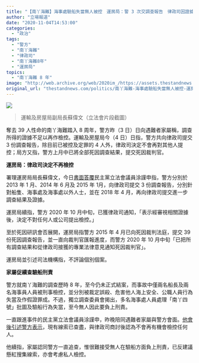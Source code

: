 ```yaml
---
title: "【南丫海難】海事處驗船失當無人被控　運房局：警 3 次交調查報告　律政司因證據不足棄檢控"
author: "立場報道"
date: "2020-11-04T14:53:00"
categories:
  - "政治"
tags:
  - "警方"
  - "南丫海難"
  - "律政司"
  - "南丫海難8年"
  - "運房局"
topics:
  - "南丫海難 8 年"
image: "http://web.archive.org/web/2020im_/https://assets.thestandnews.com/media/photos/so_NUAWR.png"
original_url: "thestandnews.com/politics/南丫海難-海事處驗船失當無人被控-運房局-警-3-次交調查報告-律政司因證據不足棄檢控"
---
```

![](http://web.archive.org/web/2020im_/https://assets.thestandnews.com/media/photos/so_NUAWR.png)
> 運輸及房屋局副局長蘇偉文（立法會片段截圖）

奪去 39 人性命的南丫海難踏入 8 周年，警方昨（3 日）日向遇難者家屬稱，調查所得的證據不足以再作檢控。運輸及房屋局今（4 日）日指，警方共向律政司提交 3 份調查報告，除目前已被控及定罪的 4 人外，律政司決定不會再對其他人提控；局方又指，警方上月中已將全部死因調查結果，提交死因裁判官。

**運房局：律政司決定不再檢控**

署理運房局局長蘇偉文，今日[書面答覆](http://web.archive.org/web/20211229132205/https://www.info.gov.hk/gia/general/202011/04/P2020110400277.htm)民主黨立法會議員涂謹申指，警方分別於 2013 年 1 月、2014 年 6 月及 2015 年 1月，向律政司提交 3 份調查報告，分別針對船隻、海事處及海事處以外人士，並在 2018 年 4 月，再向律政司提交進一步調查結果及證據。

運房局續指，警方 2020 年 10 月中旬，已獲律政司通知，「表示經審視相關證據後，決定不對任何人或公司提出檢控。」

至於死因研訊會否展開，運房局指警方 2015 年 4 月已向死因裁判法庭，提交 39 份死因調查報告，並一直向裁判官匯報進度，而警方 2020 年 10 月中旬「已把所有調查結果和從律政司接獲的專業法律意見通知死因裁判官」。

運房局並引述司法機構指，不評論個別個案。

**家屬促續查驗船刑責**

警方就南丫海難的調查歷時 8 年，至今仍未正式結案，而事故中僅兩名船長及兩名海事員人員被刑事檢控，並分別被裁定誤殺、危害他人海上安全、公職人員行為失當及作假證罪成。不過，獨立調查委員會揭出，多名海事處人員處理「南丫四號」批圖及驗船行為失當，至今無人因此要負上刑責。

一直跟進事件的民主黨立法會議員涂謹申，昨晚陪同遇難者家屬與警方會面。[他會後引述警方表示](../../society/%E5%8D%97%E4%B8%AB%E6%B5%B7%E9%9B%A3%E8%AA%BF%E6%9F%A5%E5%85%AB%E5%B9%B4%E7%84%A1%E4%BA%BA%E5%86%8D%E8%A2%AB%E6%8E%A7-%E5%AE%B6%E5%B1%AC%E5%80%A1%E5%85%AC%E9%96%8B%E6%87%B8%E7%B4%85-%E4%B8%8D%E6%8E%92%E9%99%A4%E6%8F%90%E7%A7%81%E4%BA%BA%E6%AA%A2%E6%8E%A7/)，現有線索已查盡，與律政司商討後認為不會再有機會檢控任何人。

他續指，家屬認同警方一直追查，惟很難接受無人在驗船方面負上刑責，已反建議懸紅搜集線索，亦會考慮私人檢控。